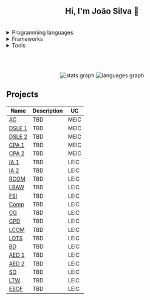 <div align="center"> 
    <h2> Hi, I'm João Silva 👋 </h2>
</div>

<br>

<details>
    <summary> Programming languages </summary>
    <br>
    <img src="https://raw.githubusercontent.com/devicons/devicon/master/icons/c/c-original.svg" alt="c" width="40" height="40"/> &nbsp;&nbsp;
    <img src="https://raw.githubusercontent.com/devicons/devicon/master/icons/cplusplus/cplusplus-original.svg" alt="cplusplus" width="40" height="40"/> &nbsp;&nbsp;
    <img src="https://raw.githubusercontent.com/devicons/devicon/master/icons/python/python-original.svg" alt="python" width="40" height="40"/> &nbsp;&nbsp;
    <img src="https://raw.githubusercontent.com/devicons/devicon/master/icons/java/java-original.svg" alt="java" width="40" height="40"/> &nbsp;&nbsp;
    <img src="https://raw.githubusercontent.com/devicons/devicon/master/icons/javascript/javascript-original.svg" alt="javascript" width="40" height="40"/> &nbsp;&nbsp;
    <img src="https://www.vectorlogo.zone/logos/dartlang/dartlang-icon.svg" alt="dart" width="40" height="40"/> &nbsp;&nbsp;
    <img src="https://upload.wikimedia.org/wikipedia/commons/1/1c/Haskell-Logo.svg" alt="haskell" width="40" height="40"/> &nbsp;&nbsp;
    <img src="https://raw.githubusercontent.com/devicons/devicon/master/icons/html5/html5-original-wordmark.svg" alt="html5" width="40" height="40"/> &nbsp;&nbsp;
    <img src="https://raw.githubusercontent.com/devicons/devicon/master/icons/css3/css3-original-wordmark.svg" alt="css3" width="40" height="40"/> &nbsp;&nbsp;
    <img src="https://raw.githubusercontent.com/devicons/devicon/master/icons/php/php-original.svg" alt="php" width="40" height="40"/> &nbsp;&nbsp;
    <img src="https://raw.githubusercontent.com/devicons/devicon/master/icons/postgresql/postgresql-original-wordmark.svg" alt="postgresql" width="40" height="40"/> &nbsp;&nbsp;
    <img src="https://www.vectorlogo.zone/logos/sqlite/sqlite-icon.svg" alt="sqlite" width="40" height="40"/> &nbsp;&nbsp;
</details>

<details>
    <summary> Frameworks </summary>
    <br>
    <img src="https://simpleicons.org/icons/bootstrap.svg" alt="bootstrap" width="40" height="40" style="filter: invert(51%) sepia(98%) saturate(2031%) hue-rotate(195deg) brightness(103%) contrast(91%);"/> &nbsp;&nbsp;
    <img src="https://www.vectorlogo.zone/logos/flutterio/flutterio-icon.svg" alt="flutter" width="40" height="40"/> &nbsp;&nbsp;
    <img src="https://simpleicons.org/icons/laravel.svg" alt="laravel" width="40" height="40" style="filter: invert(45%) sepia(77%) saturate(5272%) hue-rotate(330deg) brightness(103%) contrast(91%);"/> &nbsp;&nbsp;
</details>

<details>
    <summary> Tools </summary>
    <br>
    <img src="https://raw.githubusercontent.com/devicons/devicon/master/icons/docker/docker-original-wordmark.svg" alt="docker" width="40" height="40"/> &nbsp;&nbsp;
    <img src="https://www.vectorlogo.zone/logos/firebase/firebase-icon.svg" alt="firebase" width="40" height="40"/> &nbsp;&nbsp;
    <img src="https://git-scm.com/images/logos/downloads/Git-Icon-1788C.png" height="40" title="Git"> &nbsp;&nbsp;
</details>

<br><br>

<div align="center">
  <img src="https://github-readme-stats.vercel.app/api?username=jpvds1&hide_title=false&hide_rank=false&show_icons=true&include_all_commits=true&count_private=true&disable_animations=false&theme=dracula&locale=en&hide_border=false" height="180em" alt="stats graph"  />
  <img src="https://github-readme-stats.vercel.app/api/top-langs?username=jpvds1&locale=en&hide_title=false&layout=compact&langs_count=5&theme=dracula&hide_border=false" height="180em" alt="languages graph"  />
</div>

<h2>Projects</h2>
<p align="center">

| Name | Description | UC |
|------|-------------|----|
| [AC](https://github.com/jpvds1/AC-PROJ) | TBD | MEIC |
| [DSLE 1](https://github.com/jpvds1/DSLE_MODIFAI) | TBD | MEIC |
| [DSLE 2](https://github.com/jpvds1/DSLE_WTD) | TBD | MEIC |
| [CPA 1](https://github.com/jpvds1/CPA_PROJ_1) | TBD | MEIC |
| [CPA 2](https://github.com/jpvds1/CPA_PROJ_2) | TBD | MEIC |
| [IA 1](https://github.com/jpvds1/IArtProj1) | TBD | LEIC |
| [IA 2](https://github.com/jpvds1/IArtProj2) | TBD | LEIC |
| [RCOM](https://github.com/jpvds1/RCOM) | TBD | LEIC |
| [LBAW](https://github.com/jpvds1/LBAW) | TBD | LEIC |
| [FSI](https://github.com/jpvds1/FSI) | TBD | LEIC |
| [Comp](https://github.com/jpvds1/Comp) | TBD | LEIC |
| [CG](https://github.com/jpvds1/CG) | TBD | LEIC |
| [CPD](https://github.com/jpvds1/CPD) | TBD | LEIC |
| [LCOM](https://github.com/jpvds1/LCOM) | TBD | LEIC |
| [LDTS](https://github.com/jpvds1/LDTS) | TBD | LEIC |
| [BD](https://github.com/jpvds1/BD) | TBD | LEIC |
| [AED 1](https://github.com/jpvds1/AED_PROJ1/) | TBD | LEIC |
| [AED 2](https://github.com/jpvds1/AED_PROJ2) | TBD | LEIC |
| [SO](https://github.com/jpvds1/SO) | TBD | LEIC |
| [LTW](https://github.com/jpvds1/LTW) | TBD | LEIC |
| [ESOF](https://github.com/jpvds1/ESOF) | TBD | LEIC |
